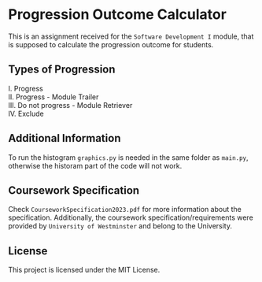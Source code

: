
# Progression Outcome Calculator

This is an assignment received for the `Software Development I` module, that is supposed to calculate the progression outcome for students. 

## Types of Progression
I. Progress\
II. Progress - Module Trailer\
III. Do not progress - Module Retriever\
IV. Exclude

## Additional Information
To run the histogram `graphics.py` is needed in the same folder as `main.py`, otherwise the historam part of the code will not work.

## Coursework Specification
Check `CourseworkSpecification2023.pdf` for more information about the specification.
Additionally, the coursework specification/requirements were provided by `University of Westminster` and belong to the University.

## License
This project is licensed under the MIT License.